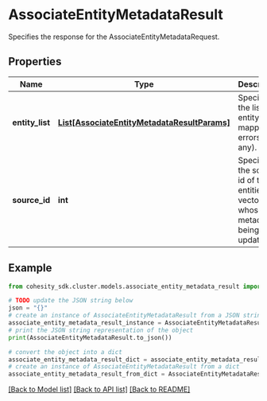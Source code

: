 # AssociateEntityMetadataResult

Specifies the response for the AssociateEntityMetadataRequest.

## Properties

Name | Type | Description | Notes
------------ | ------------- | ------------- | -------------
**entity_list** | [**List[AssociateEntityMetadataResultParams]**](AssociateEntityMetadataResultParams.md) | Specifies the list of entity ids mapped to errors (if any). | [optional] 
**source_id** | **int** | Specifies the source id of the entities vector whose metadata is being updated. | [optional] 

## Example

```python
from cohesity_sdk.cluster.models.associate_entity_metadata_result import AssociateEntityMetadataResult

# TODO update the JSON string below
json = "{}"
# create an instance of AssociateEntityMetadataResult from a JSON string
associate_entity_metadata_result_instance = AssociateEntityMetadataResult.from_json(json)
# print the JSON string representation of the object
print(AssociateEntityMetadataResult.to_json())

# convert the object into a dict
associate_entity_metadata_result_dict = associate_entity_metadata_result_instance.to_dict()
# create an instance of AssociateEntityMetadataResult from a dict
associate_entity_metadata_result_from_dict = AssociateEntityMetadataResult.from_dict(associate_entity_metadata_result_dict)
```
[[Back to Model list]](../README.md#documentation-for-models) [[Back to API list]](../README.md#documentation-for-api-endpoints) [[Back to README]](../README.md)


